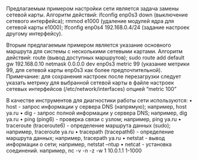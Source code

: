 Предлагаемым примером настройки сети является задача замены сетевой карты. Алгоритм действий:
ifconfig enp0s3 down	(выключение сетевого интерфейса);
rmmod e1000		(удаление модулей ядра для сетевой карты e1000);
Ifconfig enp0s4 192.168.0.4/24		(задание настроек другому интерфейсу).

Вторым предлагаемым примером является указание основного маршрута для системы с несколькими сетевыми картами. Алгоритм действий:
route	(вывод доступных маршрутов);
sudo route add default gw 192.168.0.10 netmask 0.0.0.0 dev enp0s3 metric 99	(указание метрики 99, для сетевой карты enp0s3 как более предпочтительной).
Примечание: для сохранения настроек после перезагрузки следует указать метрику для выбранной сетевой карты в файле настроек сетевых интерфейсов (/etc/network/interfaces) опцией “metric 100”

В качестве инструментов для диагностики работы сети используются:
•	host	- запрос информации у сервера DNS (напрямую);
например, host ya.ru
•	dig	- запрос полной информации у сервера DNS;
например, dig ya.ru
•	ping (ping6)	- проверка связи с узлом;
например, ping ya.ru
•	traceroute (traceroute6)	- определение маршрута данных (sudo);
например, traceroute ya.ru
•	tracepath (tracepath6)		- определение маршрута данных;
например, tracepath ya.ru
•	netstat		- вывод информации о сети;
например, netstat –ntup
•	netcat		- установка соединений.
например, nc -v -n -z -w 1 10.0.1.1 1-1000

